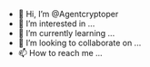 - 👋 Hi, I’m @Agentcryptoper
- 👀 I’m interested in ...
- 🌱 I’m currently learning ...
- 💞️ I’m looking to collaborate on ...
- 📫 How to reach me ...

<!---
Agentcryptoper/Agentcryptoper is a ✨ special ✨ repository because its `README.md` (this file) appears on your GitHub profile.
You can click the Preview link to take a look at your changes.
--->
